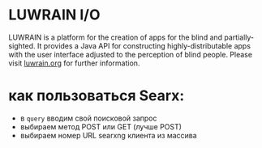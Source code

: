 
# LUWRAIN I/O


LUWRAIN is a platform for the creation of apps for the blind and partially-sighted.
It provides a Java API for constructing highly-distributable apps
with the user interface adjusted to the perception of blind people.
Please visit [luwrain.org](https://luwrain.org/?lang=en) for further information.


# как пользоваться Searx:
* в `query` вводим свой поисковой запрос
* выбираем метод POST или GET (лучше POST)
* выбираем номер URL searxng клиента из массива